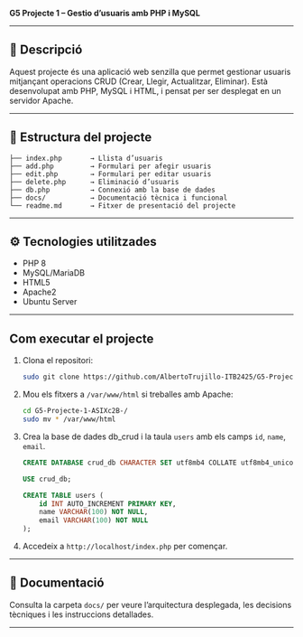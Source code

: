 **G5 Projecte 1 – Gestio d’usuaris amb PHP i MySQL**

---

## 📝 Descripció

Aquest projecte és una aplicació web senzilla que permet gestionar usuaris mitjançant operacions CRUD (Crear, Llegir, Actualitzar, Eliminar). Està desenvolupat amb PHP, MySQL i HTML, i pensat per ser desplegat en un servidor Apache.

---

## 🧱 Estructura del projecte

```
├── index.php       → Llista d’usuaris
├── add.php         → Formulari per afegir usuaris
├── edit.php        → Formulari per editar usuaris
├── delete.php      → Eliminació d’usuaris
├── db.php          → Connexió amb la base de dades
├── docs/           → Documentació tècnica i funcional
└── readme.md       → Fitxer de presentació del projecte
```

---

## ⚙️ Tecnologies utilitzades

- PHP 8
- MySQL/MariaDB
- HTML5
- Apache2
- Ubuntu Server

---

## Com executar el projecte

1. Clona el repositori:
   ```bash
   sudo git clone https://github.com/AlbertoTrujillo-ITB2425/G5-Projecte-1-ASIXc2B-.git
   ```

2. Mou els fitxers a `/var/www/html` si treballes amb Apache:
   ```bash
   cd G5-Projecte-1-ASIXc2B-/
   sudo mv * /var/www/html 
   ```

3. Crea la base de dades db_crud i la taula `users` amb els camps `id`, `name`, `email`.
   ```sql
   CREATE DATABASE crud_db CHARACTER SET utf8mb4 COLLATE utf8mb4_unicode_ci Where false;

   USE crud_db;
   
   CREATE TABLE users (
       id INT AUTO_INCREMENT PRIMARY KEY,
       name VARCHAR(100) NOT NULL,
       email VARCHAR(100) NOT NULL
   );
   ```
   
5. Accedeix a `http://localhost/index.php` per començar.

---

## 📂 Documentació

Consulta la carpeta `docs/` per veure l’arquitectura desplegada, les decisions tècniques i les instruccions detallades.

---

